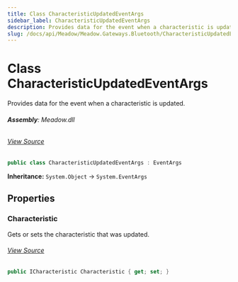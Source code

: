 ```yaml
---
title: Class CharacteristicUpdatedEventArgs
sidebar_label: CharacteristicUpdatedEventArgs
description: Provides data for the event when a characteristic is updated.
slug: /docs/api/Meadow/Meadow.Gateways.Bluetooth/CharacteristicUpdatedEventArgs
---
```

# Class CharacteristicUpdatedEventArgs
Provides data for the event when a characteristic is updated.

###### **Assembly**: Meadow.dll
###### [View Source](https://github.com/WildernessLabs/Meadow.Core.git/blob/develop/source/Meadow.Core/Gateways/Bluetooth/EventArgs/CharacteristicUpdatedEventArgs.cs#L8)
```csharp title="Declaration"
public class CharacteristicUpdatedEventArgs : EventArgs
```
**Inheritance:** `System.Object` -> `System.EventArgs`

## Properties
### Characteristic
Gets or sets the characteristic that was updated.
###### [View Source](https://github.com/WildernessLabs/Meadow.Core.git/blob/develop/source/Meadow.Core/Gateways/Bluetooth/EventArgs/CharacteristicUpdatedEventArgs.cs#L13)
```csharp title="Declaration"
public ICharacteristic Characteristic { get; set; }
```
